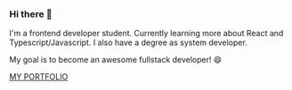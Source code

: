 ### Hi there 👋

I'm a frontend developer student.
Currently learning more about React and Typescript/Javascript. 
I also have a degree as system developer.

My goal is to become an awesome fullstack developer! 😄

[MY PORTFOLIO](www.isabellaes-portfolio.netlify.app)
  
